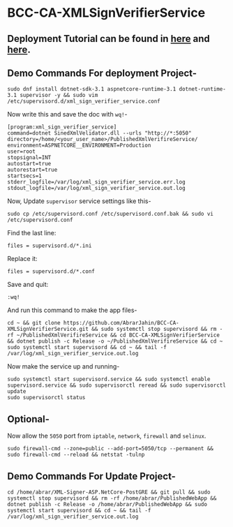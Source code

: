 # BCC-CA-XMLSignVerifierService

## Deployment Tutorial can be found in [here](https://www.vultr.com/docs/how-to-deploy-a-net-core-web-application-on-centos-7) and [here](https://docs.microsoft.com/en-us/dotnet/core/install/linux-centos).

## Demo Commands For deployment Project-

    sudo dnf install dotnet-sdk-3.1 aspnetcore-runtime-3.1 dotnet-runtime-3.1 supervisor -y && sudo vim /etc/supervisord.d/xml_sign_verifier_service.conf

Now write this and save the doc with `wq!`-

    [program:xml_sign_verifier_service]
    command=dotnet SinedXmlVelidator.dll --urls "http://*:5050"
    directory=/home/<your_user_name>/PublishedXmlVerifireService/
    environment=ASPNETCORE__ENVIRONMENT=Production
    user=root
    stopsignal=INT
    autostart=true
    autorestart=true
    startsecs=1
    stderr_logfile=/var/log/xml_sign_verifier_service.err.log
    stdout_logfile=/var/log/xml_sign_verifier_service.out.log

Now, Update `supervisor` service settings like this-

    sudo cp /etc/supervisord.conf /etc/supervisord.conf.bak && sudo vi /etc/supervisord.conf 

Find the last line:

    files = supervisord.d/*.ini

Replace it:

    files = supervisord.d/*.conf

Save and quit:

    :wq!

And run this command to make the app files-

    cd ~ && git clone https://github.com/AbrarJahin/BCC-CA-XMLSignVerifierService.git && sudo systemctl stop supervisord && rm -rf ~/PublishedXmlVerifireService && cd BCC-CA-XMLSignVerifierService && dotnet publish -c Release -o ~/PublishedXmlVerifireService && cd ~
    sudo systemctl start supervisord && cd ~ && tail -f /var/log/xml_sign_verifier_service.out.log

Now make the service up and running-

    sudo systemctl start supervisord.service && sudo systemctl enable supervisord.service && sudo supervisorctl reread && sudo supervisorctl update
    sudo supervisorctl status

## Optional-

Now allow the `5050` port from `iptable`, `network`, `firewall` and `selinux`.

    sudo firewall-cmd --zone=public --add-port=5050/tcp --permanent && sudo firewall-cmd --reload && netstat -tulnp

## Demo Commands For Update Project-

    cd /home/abrar/XML-Signer-ASP.NetCore-PostGRE && git pull && sudo systemctl stop supervisord && rm -rf /home/abrar/PublishedWebApp && dotnet publish -c Release -o /home/abrar/PublishedWebApp && sudo systemctl start supervisord && cd ~ && tail -f /var/log/xml_sign_verifier_service.out.log

